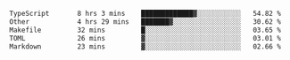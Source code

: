 <!--START_SECTION:waka-->

```txt
TypeScript       8 hrs 3 mins    █████████████▓░░░░░░░░░░░   54.82 %
Other            4 hrs 29 mins   ███████▓░░░░░░░░░░░░░░░░░   30.62 %
Makefile         32 mins         █░░░░░░░░░░░░░░░░░░░░░░░░   03.65 %
TOML             26 mins         ▓░░░░░░░░░░░░░░░░░░░░░░░░   03.01 %
Markdown         23 mins         ▓░░░░░░░░░░░░░░░░░░░░░░░░   02.66 %
```

<!--END_SECTION:waka-->